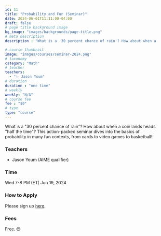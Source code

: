 ```yaml
---
id: 11
title: "Probability and Fun (Seminar)"
date: 2024-06-01T11:11:00-04:00
draft: false
# page title background image
bg_image: "images/backgrounds/page-title.png"
# meta description
description : "What is a '30 percent chance of rain'? How about when a coin lands heads 'half the time'? This action-packed seminar dives into the basics of probability in many fun contexts, from cards to video games to basketball!"

# course thumbnail
image: "images/courses/seminar-2024.png"
# taxonomy
category: "Math"
# teacher
teachers:
  - "✨ Jason Youm"
# duration
duration : "one time"
# weekly
weekly: "N/A"
# course fee
fee : "$0"
# type
type: "course"
---
```


What is a "30 percent chance of rain"? How about when a coin lands heads "half the time"? This action-packed seminar dives into the basics of probability in many fun contexts, from cards to video games to basketball!

### Teachers

* Jason Youm (AIME qualifier)

### Time

Wed 7-8 PM (ET) Jun 19, 2024 

### How to Apply

Please sign up [here](https://forms.gle/aBzjbyJBFg1CieVC8).

### Fees

Free. 😊

